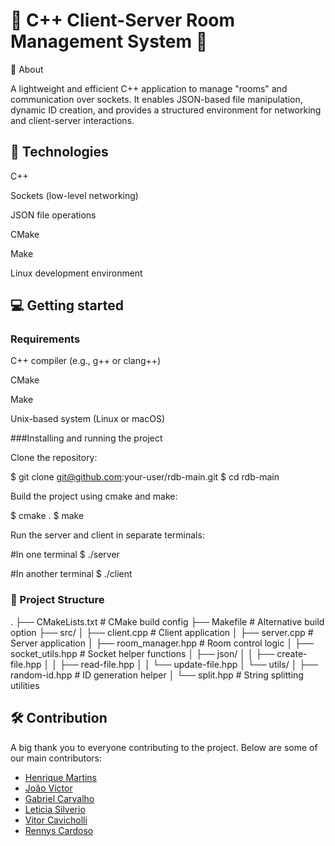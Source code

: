 # 📡 C++ Client-Server Room Management System 📡

👀 About

A lightweight and efficient C++ application to manage "rooms" and communication over sockets. It enables JSON-based file manipulation, dynamic ID creation, and provides a structured environment for networking and client-server interactions.

## 🚀 Technologies

C++

Sockets (low-level networking)

JSON file operations

CMake

Make

Linux development environment

## 💻 Getting started
### Requirements
C++ compiler (e.g., g++ or clang++)

CMake

Make

Unix-based system (Linux or macOS)

###Installing and running the project

Clone the repository:

$ git clone git@github.com:your-user/rdb-main.git
$ cd rdb-main

Build the project using cmake and make:

$ cmake .
$ make

Run the server and client in separate terminals:

#In one terminal
$ ./server

#In another terminal
$ ./client

### 📁 Project Structure

.
├── CMakeLists.txt         # CMake build config
├── Makefile               # Alternative build option
├── src/
│   ├── client.cpp         # Client application
│   ├── server.cpp         # Server application
│   ├── room_manager.hpp   # Room control logic
│   ├── socket_utils.hpp   # Socket helper functions
│   ├── json/
│   │   ├── create-file.hpp
│   │   ├── read-file.hpp
│   │   └── update-file.hpp
│   └── utils/
│       ├── random-id.hpp  # ID generation helper
│       └── split.hpp      # String splitting utilities

## 🛠 Contribution

A big thank you to everyone contributing to the project. Below are some of our main contributors:

- [Henrique Martins](https://github.com/hmartiins)
- [João Victor](https://github.com/joaovds)
- [Gabriel Carvalho](https://github.com/GabrielQuinteiro)
- [Leticia Silverio](https://github.com/devLeSilverio)
- [Vitor Cavicholli](https://github.com/Vitorcavic)
- [Rennys Cardoso](https://github.com/yrsenn)

